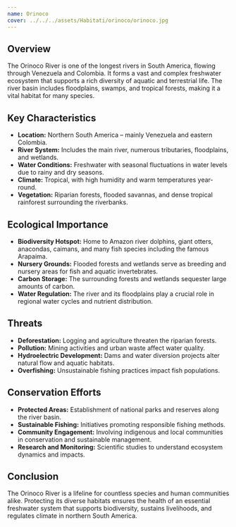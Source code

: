 ```yaml
---
name: Orinoco
cover: ../../../assets/Habitati/orinoco/orinoco.jpg
---
```

## Overview
The Orinoco River is one of the longest rivers in South America, flowing through Venezuela and Colombia. It forms a vast and complex freshwater ecosystem that supports a rich diversity of aquatic and terrestrial life. The river basin includes floodplains, swamps, and tropical forests, making it a vital habitat for many species.

## Key Characteristics
- **Location:** Northern South America – mainly Venezuela and eastern Colombia.
- **River System:** Includes the main river, numerous tributaries, floodplains, and wetlands.
- **Water Conditions:** Freshwater with seasonal fluctuations in water levels due to rainy and dry seasons.
- **Climate:** Tropical, with high humidity and warm temperatures year-round.
- **Vegetation:** Riparian forests, flooded savannas, and dense tropical rainforest surrounding the riverbanks.

## Ecological Importance
- **Biodiversity Hotspot:** Home to Amazon river dolphins, giant otters, anacondas, caimans, and many fish species including the famous Arapaima.
- **Nursery Grounds:** Flooded forests and wetlands serve as breeding and nursery areas for fish and aquatic invertebrates.
- **Carbon Storage:** The surrounding forests and wetlands sequester large amounts of carbon.
- **Water Regulation:** The river and its floodplains play a crucial role in regional water cycles and nutrient distribution.

## Threats
- **Deforestation:** Logging and agriculture threaten the riparian forests.
- **Pollution:** Mining activities and urban waste affect water quality.
- **Hydroelectric Development:** Dams and water diversion projects alter natural flow and aquatic habitats.
- **Overfishing:** Unsustainable fishing practices impact fish populations.

## Conservation Efforts
- **Protected Areas:** Establishment of national parks and reserves along the river basin.
- **Sustainable Fishing:** Initiatives promoting responsible fishing methods.
- **Community Engagement:** Involving indigenous and local communities in conservation and sustainable management.
- **Research and Monitoring:** Scientific studies to understand ecosystem dynamics and impacts.

## Conclusion
The Orinoco River is a lifeline for countless species and human communities alike. Protecting its diverse habitats ensures the health of an essential freshwater system that supports biodiversity, sustains livelihoods, and regulates climate in northern South America.
